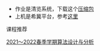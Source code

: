 - 作业是清览系统，下载这个[压缩包](https://github.com/sherlcok314159/USTS-Survival/blob/main/2022%E6%98%A5/%E7%AE%97%E6%B3%95%E5%88%86%E6%9E%90%E5%9F%BA%E7%A1%80/%E4%BD%9C%E4%B8%9A.rar)
- 上机是希冀平台，参考[这里](https://github.com/sherlcok314159/USTS-Survival/tree/main/2022%E6%98%A5/%E7%AE%97%E6%B3%95%E5%88%86%E6%9E%90%E5%9F%BA%E7%A1%80/%E4%B8%8A%E6%9C%BA)



课程推荐

[2021～2022春季学期算法设计与分析](https://www.bilibili.com/video/BV17Y4y187Nr)
